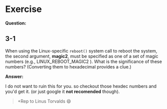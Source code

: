 # Exercise

**Question:**

## 3-1

When using the Linux-specific `reboot()` system call to reboot the system, the second argument, **magic2**, must be specified as one of a set of magic numbers (e.g., LINUX_REBOOT_MAGIC2 ). What is the significance of these numbers? (Converting them to hexadecimal provides a clue.)


**Answer:**

I do not want to ruin this for you. so checkout those hexdec numbers and you'd get it. (or just google it **not recomended** though).

> +Rep to Linus Torvalds :smile:
